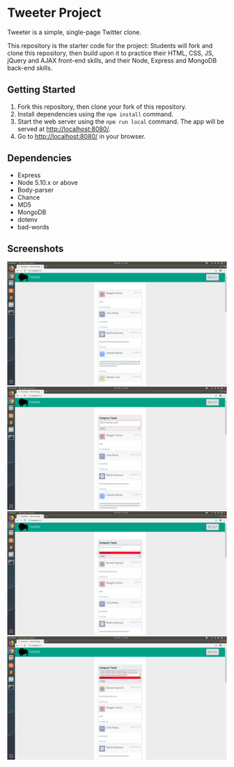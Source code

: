 # Tweeter Project

Tweeter is a simple, single-page Twitter clone.

This repository is the starter code for the project: Students will fork and clone this repository, then build upon it to practice their HTML, CSS, JS, jQuery and AJAX front-end skills, and their Node, Express and MongoDB back-end skills.

## Getting Started

1. Fork this repository, then clone your fork of this repository.
2. Install dependencies using the `npm install` command.
3. Start the web server using the `npm run local` command. The app will be served at <http://localhost:8080/>.
4. Go to <http://localhost:8080/> in your browser.

## Dependencies

- Express
- Node 5.10.x or above
- Body-parser
- Chance
- MD5
- MongoDB
- dotenv
- bad-words

## Screenshots

!["Tweeter Homepage"](https://github.com/Stanley1111/tweeter/blob/master/docs/TweeterHome.png)
!["Compose a Tweet"](https://github.com/Stanley1111/tweeter/blob/master/docs/TweeterCompose.png)
!["Error: Trying to submit with no tweet"](https://github.com/Stanley1111/tweeter/blob/master/docs/ErrorNoTweet.png)
!["Error: Tweet too long"](https://github.com/Stanley1111/tweeter/blob/master/docs/ErrorTooLong.png)

